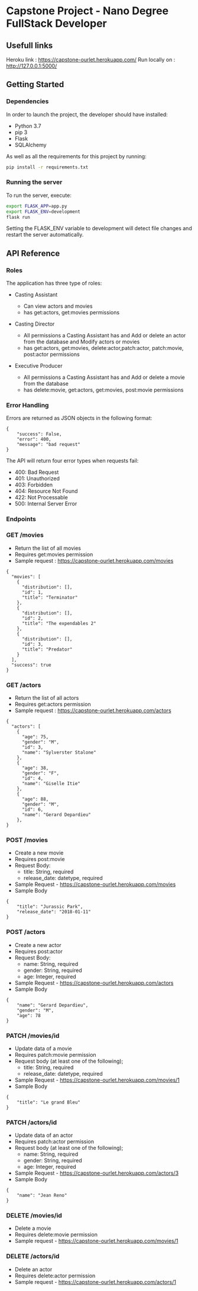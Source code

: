 # Capstone Project - Nano Degree FullStack Developer

## Usefull links

Heroku link : https://capstone-ourlet.herokuapp.com/ 
Run locally on : http://127.0.0.1:5000/

## Getting Started

### Dependencies

In order to launch the project, the developer should have installed:

* Python 3.7
* pip 3
* Flask
* SQLAlchemy

As well as all the requirements for this project by running:

```bash
pip install -r requirements.txt
```
### Running the server

To run the server, execute:
```bash
export FLASK_APP=app.py
export FLASK_ENV=development
flask run
```

Setting the FLASK_ENV variable to development will detect file changes and restart the server automatically.

## API Reference
### Roles
The application has three type of roles:
- Casting Assistant
    - Can view actors and movies
    - has get:actors, get:movies permissions

- Casting Director
    - All permissions a Casting Assistant has and Add or delete an actor from the database and Modify actors or movies
    - has get:actors, get:movies, delete:actor,patch:actor, patch:movie, post:actor	permissions

- Executive Producer
    - All permissions a Casting Assistant has and Add or delete a movie from the database
    - has delete:movie, get:actors, get:movies, post:movie permissions

### Error Handling
Errors are returned as JSON objects in the following format:

```
{
    "success": False, 
    "error": 400,
    "message": "bad request"
}
```

The API will return four error types when requests fail:
* 400: Bad Request
* 401: Unauthorized
* 403: Forbidden
* 404: Resource Not Found
* 422: Not Processable
* 500: Internal Server Error

### Endpoints
### GET /movies
* Return the list of all movies
* Requires get:movies permission
* Sample request : https://capstone-ourlet.herokuapp.com/movies

```
{
  "movies": [
    {
      "distribution": [], 
      "id": 1, 
      "title": "Terminator"
    }, 
    {
      "distribution": [], 
      "id": 2, 
      "title": "The expendables 2"
    }, 
    {
      "distribution": [], 
      "id": 3, 
      "title": "Predator"
    }
  ], 
  "success": true
}
```

### GET /actors
* Return the list of all actors
* Requires get:actors permission
* Sample request : https://capstone-ourlet.herokuapp.com/actors

```
{
  "actors": [
    {
      "age": 75, 
      "gender": "M", 
      "id": 3, 
      "name": "Sylverster Stalone"
    }, 
    {
      "age": 38, 
      "gender": "F", 
      "id": 4, 
      "name": "Giselle Itie"
    }, 
    {
      "age": 88, 
      "gender": "M", 
      "id": 6, 
      "name": "Gerard Depardieu"
    }, 
}
```

### POST /movies
* Create a new movie
* Requires post:movie
* Request Body:
    - title: String, required
    - release_date: datetype, required
* Sample Request - https://capstone-ourlet.herokuapp.com/movies
* Sample Body
```
{
    "title": "Jurassic Park", 
    "release_date": "2018-01-11"
}
```

### POST /actors
* Create a new actor
* Requires post:actor
* Request Body:
    - name: String, required
    - gender: String, required
    - age: Integer, required
* Sample Request - https://capstone-ourlet.herokuapp.com/actors
* Sample Body
```
{
    "name": "Gerard Depardieu", 
    "gender": "M", 
    "age": 78
}
```
### PATCH /movies/id
* Update data of a movie
* Requires patch:movie permission
* Request body (at least one of the following);
    - title: String, required
    - release_date: datetype, required
* Sample Request - https://capstone-ourlet.herokuapp.com/movies/1
* Sample Body 
```
{
    "title": "Le grand Bleu"
}
```
### PATCH /actors/id
* Update data of an actor
* Requires patch:actor permission
* Request body (at least one of the following);
    - name: String, required
    - gender: String, required
    - age: Integer, required
* Sample Request - https://capstone-ourlet.herokuapp.com/actors/3
* Sample Body 
```
{
    "name": "Jean Reno"
}
```
### DELETE /movies/id
* Delete a movie
* Requires delete:movie permission
* Sample request - https://capstone-ourlet.herokuapp.com/movies/1

### DELETE /actors/id
* Delete an actor
* Requires delete:actor permission
* Sample request - https://capstone-ourlet.herokuapp.com/actors/1

